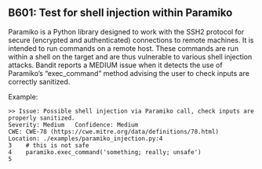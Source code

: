 ## B601: Test for shell injection within Paramiko

Paramiko is a Python library designed to work with the SSH2 protocol for
secure (encrypted and authenticated) connections to remote machines. It
is intended to run commands on a remote host. These commands are run
within a shell on the target and are thus vulnerable to various shell
injection attacks. Bandit reports a MEDIUM issue when it detects the use
of Paramiko’s “exec\_command” method advising the user to check inputs
are correctly sanitized.

Example:

<!-- -->

    >> Issue: Possible shell injection via Paramiko call, check inputs are
    properly sanitized.
    Severity: Medium   Confidence: Medium
    CWE: CWE-78 (https://cwe.mitre.org/data/definitions/78.html)
    Location: ./examples/paramiko_injection.py:4
    3    # this is not safe
    4    paramiko.exec_command('something; really; unsafe')
    5